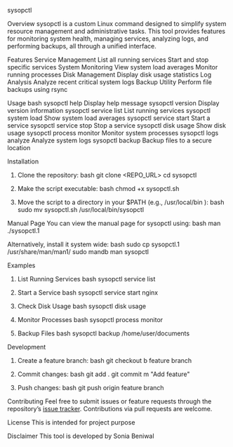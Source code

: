   sysopctl

  Overview
 sysopctl  is a custom Linux command designed to simplify system resource management and administrative tasks. This tool provides features for monitoring system health, managing services, analyzing logs, and performing backups, all through a unified interface.

  Features
   Service Management 
    List all running services
    Start and stop specific services
   System Monitoring 
    View system load averages
    Monitor running processes
   Disk Management 
    Display disk usage statistics
   Log Analysis 
    Analyze recent critical system logs
   Backup Utility 
    Perform file backups using  rsync 

  Usage
   bash
sysopctl   help              Display help message
sysopctl   version           Display version information
sysopctl service list        List running services
sysopctl system load         Show system load averages
sysopctl service start <name>    Start a service
sysopctl service stop <name>     Stop a service
sysopctl disk usage          Show disk usage
sysopctl process monitor     Monitor system processes
sysopctl logs analyze        Analyze system logs
sysopctl backup <path>       Backup files to a secure location
   

  Installation
1. Clone the repository:
      bash
   git clone <REPO_URL>
   cd sysopctl
      
2. Make the script executable:
      bash
   chmod +x sysopctl.sh
      
3. Move the script to a directory in your  $PATH  (e.g.,  /usr/local/bin ):
      bash
   sudo mv sysopctl.sh /usr/local/bin/sysopctl
      

  Manual Page
You can view the manual page for  sysopctl  using:
   bash
man ./sysopctl.1
   
Alternatively, install it system wide:
   bash
sudo cp sysopctl.1 /usr/share/man/man1/
sudo mandb
man sysopctl
   

  Examples
1.  List Running Services 
      bash
   sysopctl service list
      

2.  Start a Service 
      bash
   sysopctl service start nginx
      

3.  Check Disk Usage 
      bash
   sysopctl disk usage
      

4.  Monitor Processes 
      bash
   sysopctl process monitor
      

5.  Backup Files 
      bash
   sysopctl backup /home/user/documents
      

  Development
1. Create a feature branch:
      bash
   git checkout  b feature branch
      
2. Commit changes:
      bash
   git add .
   git commit  m "Add feature"
      
3. Push changes:
      bash
   git push origin feature branch
      

  Contributing
Feel free to submit issues or feature requests through the repository’s [issue tracker](<REPO_URL/issues>). Contributions via pull requests are welcome.

  License
  This is intended for project purpose

  Disclaimer
This tool is developed by Sonia Beniwal 


#

